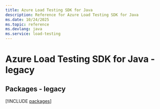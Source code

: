 ```yaml
---
title: Azure Load Testing SDK for Java
description: Reference for Azure Load Testing SDK for Java
ms.date: 10/24/2025
ms.topic: reference
ms.devlang: java
ms.service: load-testing
---
```

# Azure Load Testing SDK for Java - legacy
## Packages - legacy
[!INCLUDE [packages](load-testing-index.md)]